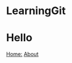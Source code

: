 # LearningGit
<html>
  <head><title>HOME</title></head>
<body>
  <h1>Hello</h1>
</body>
<nav>
  <a href="H"> Home:</a>
  <a href="A">About</a>
</nav>

</html>
